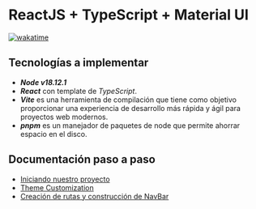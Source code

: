 # ReactJS + TypeScript + Material UI

[![wakatime](https://wakatime.com/badge/user/8ef73281-6d0a-4758-af11-fd880ca3009c/project/661a9ada-d031-4328-80fa-73074a6025f1.svg?style=for-the-badge)](https://wakatime.com/badge/user/8ef73281-6d0a-4758-af11-fd880ca3009c/project/661a9ada-d031-4328-80fa-73074a6025f1)

## Tecnologías a implementar

- ***Node v18.12.1***
- ***React*** con template de *TypeScript*.
- ***Vite*** es una herramienta de compilación que tiene como objetivo proporcionar una experiencia de desarrollo más rápida y ágil para proyectos web modernos.
- ***pnpm*** es un manejador de paquetes de node que permite ahorrar espacio en el disco.

## Documentación paso a paso

- [Iniciando nuestro proyecto](DOC/P1T1_Iniciando_nuestro_proyecto.md)
- [Theme Customization](DOC/P2T1_Theme_Customization.md)
- [Creación de rutas y construcción de NavBar](DOC/P3T1_Creacion_rutas_construccion_NavBar.md)
